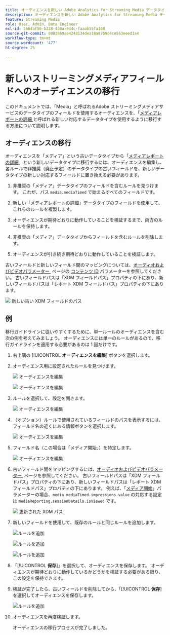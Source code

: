 ```yaml
---
title: オーディエンスを新しい Adobe Analytics for Streaming Media データタイプに移行する
description: オーディエンスを新しい Adobe Analytics for Streaming Media データタイプに移行する方法を説明します
feature: Streaming Media
role: User, Admin, Data Engineer
exl-id: 5664bf56-b228-430a-944c-faaab55fa108
source-git-commit: 0083869ae4248134dea18a87b9d4ce563eeed1a4
workflow-type: tm+mt
source-wordcount: '477'
ht-degree: 2%

---
```


# 新しいストリーミングメディアフィールドへのオーディエンスの移行

このドキュメントでは、「Media」と呼ばれるAdobe ストリーミングメディアサービスのデータタイプのフィールドを使用するオーディエンスを、「[&#x200B; メディアレポートの詳細 &#x200B;](https://experienceleague.adobe.com/en/docs/experience-platform/xdm/data-types/media-reporting-details) と呼ばれる新しい対応するデータタイプを使用するように移行する方法について説明します。

## オーディエンスの移行

オーディエンスを「メディア」という古いデータタイプから「[&#x200B; メディアレポートの詳細 &#x200B;](https://experienceleague.adobe.com/en/docs/experience-platform/xdm/data-types/media-reporting-details)」という新しいデータタイプに移行するには、オーディエンスを編集し、各ルールで非推奨（廃止予定）のデータタイプの古いフィールドを、新しいデータタイプの新しい対応するフィールドに置き換える必要があります。

1. 非推奨の「メディア」データタイプのフィールドを含むルールを見つけます。 これが、パス `media.mediaTimed` で始まるすべてのフィールドです。

1. 新しい「[&#x200B; メディアレポートの詳細 &#x200B;](https://experienceleague.adobe.com/en/docs/experience-platform/xdm/data-types/media-reporting-details)」データタイプのフィールドを使用して、これらのルールを複製します。

1. オーディエンスが期待どおりに動作していることを検証するまで、両方のルールを保持します。

1. 非推奨の「メディア」データタイプからフィールドを含むルールを削除します。

1. オーディエンスが引き続き期待どおりに動作していることを検証します。

古いフィールドと新しいフィールド間のマッピングについては、[&#x200B; オーディオおよびビデオパラメーター &#x200B;](https://experienceleague.adobe.com/en/docs/media-analytics/using/implementation/variables/audio-video-parameters#content-id) ページの [&#x200B; コンテンツ ID](https://experienceleague.adobe.com/ja/docs/media-analytics/using/implementation/variables/audio-video-parameters) パラメーターを参照してください。 古いフィールドパスは「XDM フィールドパス」プロパティの下にあり、新しいフィールドパスは「レポート XDM フィールドパス」プロパティの下にあります。

![&#x200B; 新しい古い XDM フィールドのパス &#x200B;](assets/field-paths-updated.jpeg)

## 例

移行ガイドラインに従いやすくするために、単一ルールのオーディエンスを含む次の例を考えてみましょう。 オーディエンスには単一のルールがあるので、移行ガイドラインを適用する必要があるのは 1 回だけです。

1. 右上隅の [!UICONTROL **オーディエンスを編集**] ボタンを選択します。

1. オーディエンス用に設定されたルールを見つけます。

   ![&#x200B; オーディエンスを編集 &#x200B;](assets/audience-edit.jpeg)

   ![&#x200B; オーディエンスを編集 &#x200B;](assets/audience-edit2.jpeg)

1. ルールを選択して、設定を開きます。

   ![&#x200B; オーディエンスを編集 &#x200B;](assets/audience-edit3.jpeg)

1. （オプション）ルールで使用されているフィールドのパスを表示するには、フィールド名の近くにある情報ボタンを選択します。

   ![&#x200B; オーディエンスを編集 &#x200B;](assets/audience-edit4.jpeg)

1. フィールド名（この場合は「メディア開始」）を特定します。

   ![&#x200B; オーディエンスを編集 &#x200B;](assets/audience-edit5.jpeg)

1. 古いフィールド間をマッピングするには、[&#x200B; オーディオおよびビデオパラメーター &#x200B;](https://experienceleague.adobe.com/ja/docs/media-analytics/using/implementation/variables/audio-video-parameters) ページを参照してください。 古いフィールドパスは「XDM フィールドパス」プロパティの下にあり、新しいフィールドパスは「レポート XDM フィールドパス」プロパティの下にあります。 例えば、「[&#x200B; メディア開始 &#x200B;](https://experienceleague.adobe.com/en/docs/media-analytics/using/implementation/variables/audio-video-parameters#media-starts)」パラメーターの場合、`media.mediaTimed.impressions.value` の対応する設定は `mediaReporting.sessionDetails.isViewed` です。

   ![&#x200B; 更新された XDM パス &#x200B;](assets/updated-xdm-path.jpeg)

1. 新しいフィールドを使用して、既存のルールと同じルールを追加します。

   ![ルールを追加](assets/add-rule.jpeg)

   ![ルールを追加](assets/add-rule2.jpeg)

   ![ルールを追加](assets/add-rule3.jpeg)

1. 「[!UICONTROL **保存**]」を選択して、オーディエンスを保存します。 オーディエンスが期待どおりに動作しているかどうかを検証する必要がある限り、この設定を保持できます。

1. 検証が完了したら、古いフィールドを削除してから、「[!UICONTROL **保存**] を選択してオーディエンスを保存します。

   ![ルールを追加](assets/add-rule4.jpeg)

1. オーディエンスを再度検証します。

   オーディエンスの移行プロセスが完了しました。

